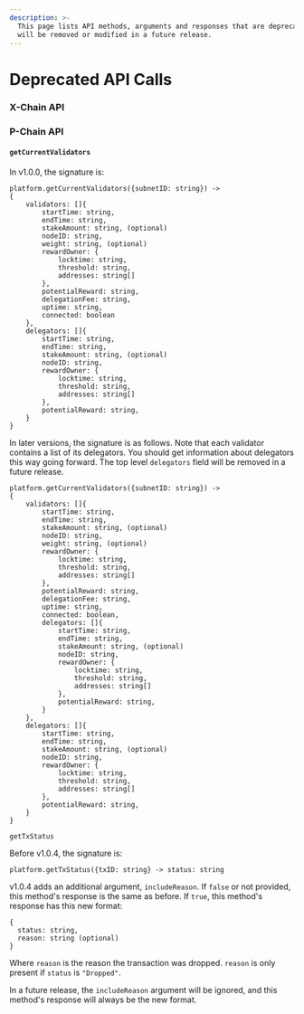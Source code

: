 ```yaml
---
description: >-
  This page lists API methods, arguments and responses that are deprecated and
  will be removed or modified in a future release.
---
```


# Deprecated API Calls



### X-Chain API

### P-Chain API

#### `getCurrentValidators`

In v1.0.0, the signature is:

```text
platform.getCurrentValidators({subnetID: string}) ->
{
    validators: []{
        startTime: string,
        endTime: string,
        stakeAmount: string, (optional)
        nodeID: string,
        weight: string, (optional)
        rewardOwner: {
            locktime: string,
            threshold: string,
            addresses: string[]
        },
        potentialReward: string,
        delegationFee: string,
        uptime: string,
        connected: boolean
    },
    delegators: []{
        startTime: string,
        endTime: string,
        stakeAmount: string, (optional)
        nodeID: string,
        rewardOwner: {
            locktime: string,
            threshold: string,
            addresses: string[]
        },
        potentialReward: string,
    }
}
```

In later versions, the signature is as follows. Note that each validator contains a list of its delegators. You should get information about delegators this way going forward. The top level `delegators` field will be removed in a future release.

```text
platform.getCurrentValidators({subnetID: string}) ->
{
    validators: []{
        startTime: string,
        endTime: string,
        stakeAmount: string, (optional)
        nodeID: string,
        weight: string, (optional)
        rewardOwner: {
            locktime: string,
            threshold: string,
            addresses: string[]
        },
        potentialReward: string,
        delegationFee: string,
        uptime: string,
        connected: boolean,
        delegators: []{
            startTime: string,
            endTime: string,
            stakeAmount: string, (optional)
            nodeID: string,
            rewardOwner: {
                locktime: string,
                threshold: string,
                addresses: string[]
            },
            potentialReward: string,
        }
    },
    delegators: []{
        startTime: string,
        endTime: string,
        stakeAmount: string, (optional)
        nodeID: string,
        rewardOwner: {
            locktime: string,
            threshold: string,
            addresses: string[]
        },
        potentialReward: string,
    }
}
```

`getTxStatus`

Before v1.0.4, the signature is:

```text
platform.getTxStatus({txID: string} -> status: string
```

v1.0.4 adds an additional argument, `includeReason`. If `false` or not provided, this method's response is the same as before. If `true`, this method's response has this new format:

```text
{
  status: string,
  reason: string (optional)
}
```

Where `reason` is the reason the transaction was dropped. `reason` is only present if `status` is `"Dropped"`.

In a future release, the `includeReason` argument will be ignored, and this method's response will always be the new format.

